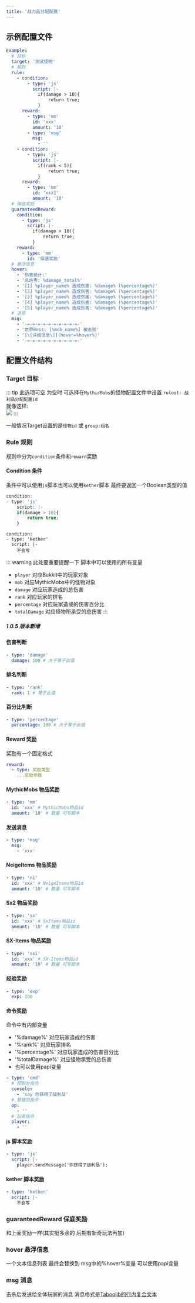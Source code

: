```yaml
---
title: '战力品分配配置'
---
```


## 示例配置文件

```yaml
Example:
  # 目标
  target: '测试怪物'
  # 规则
  rule:
    - condition:
        - type: 'js'
          script: |-
            if(damage > 10){
                return true;
            }
      reward:
        - type: 'mm'
          id: 'xxx'
          amount: '10'
        - type: 'msg'
          msg:
            - ''
    - condition:
        - type: 'js'
          script: |-
            if(rank < 5){
                return true;
            }
      reward:
        - type: 'mm'
          id: 'xxx1'
          amount: '10'
  # 保底奖励
  guaranteedReward:
    condition: 
      - type: 'js'
        script: |-
          if(damage > 10){
              return true;
          }
    reward:
      - type: 'mm'
        id: '保底奖励'
  # 悬浮信息
  hover:
    - '伤害统计:'
    - '总伤害: %damage_total%'
    - '[1] %player_name% 造成伤害: %damage% (%percentage%)'
    - '[2] %player_name% 造成伤害: %damage% (%percentage%)'
    - '[3] %player_name% 造成伤害: %damage% (%percentage%)'
    - '[4] %player_name% 造成伤害: %damage% (%percentage%)'
    - '[5] %player_name% 造成伤害: %damage% (%percentage%)'
  # 消息
  msg:
    - '-=-=-=-=-=-=-=-=-=-=-'
    - '世界Boss: [%mob_name%] 被击败'
    - '[\[详细信息\]](hover=%hover%)'
    - '-=-=-=-=-=-=-=-=-=-=-'

```

## 配置文件结构

### Target 目标
::: tip 此选项可空 为空时 可选择在`MythicMobs`的怪物配置文件中设置 `ruloot: 战利品分配配置id`  
就像这样:  
![](https://raw.githubusercontent.com/BukkitWiki/Picture/main/pic/2024/20241208122207.png)
:::

一般情况Target设置的是`怪物id` 或 `group:组名`

### Rule 规则
规则中分为`condition`条件和`reward`奖励

#### Condition 条件
条件中可以使用`js`脚本也可以使用`kether`脚本
最终要返回一个Boolean类型的值

```js
condition:
- type: 'js'
    script: |-
    if(damage > 10){
        return true;
    }
```

``` kether
condition:
- type: 'kether'
  script: |-
    不会写
```

::: warning 
此处要重要提醒一下 脚本中可以使用的所有变量
- `player` 对应Bukkit中的玩家对象
- `mob` 对应MythicMobs中的怪物对象
- `damage` 对应玩家造成的总伤害
- `rank` 对应玩家的排名
- `percentage` 对应玩家造成的伤害百分比
- `totalDamage` 对应怪物所承受的总伤害
:::

##### 1.0.5 版本新增

#### 伤害判断

```yaml
- type: 'damage'
  damage: 100 # 大于等于此值
```

#### 排名判断

```yaml
- type: 'rank'
  rank: 1 # 等于此值
```

#### 百分比判断

```yaml
- type: 'percentage'
  percentage: 100 # 大于等于此值
```

#### Reward 奖励
奖励有一个固定格式
```yaml
reward:
  - type: 奖励类型
    ...奖励参数
```

#### MythicMobs 物品奖励

```yaml
- type: 'mm'
  id: 'xxx' # MythicMobs物品id
  amount: '10' # 数量 可写脚本
```

#### 发送消息

```yaml
- type: 'msg'
  msg:
    - 'xxx'
```

#### NeigeItems 物品奖励

```yaml
- type: 'ni'
  id: 'xxx' # NeigeItems物品id
  amount: '10' # 数量 可写脚本
```

#### Sx2 物品奖励

```yaml
- type: 'sx'
  id: 'xxx' # SxItems物品id
  amount: '10' # 数量 可写脚本
```

#### SX-Items 物品奖励

```yaml
- type: 'sxi'
  id: 'xxx' # SX-Items物品id
  amount: '10' # 数量 可写脚本
```

#### 经验奖励

```yaml
- type: 'exp'
  exp: 100
```

#### 命令奖励
命令中有内部变量 
- '%damage%' 对应玩家造成的伤害
- '%rank%' 对应玩家排名
- '%percentage%' 对应玩家造成的伤害百分比
- '%totalDamage%' 对应怪物承受的总伤害
- 也可以使用papi变量

```yaml
- type: 'cmd'
  # 控制台指令
  console: 
    - 'say 你获得了战利品'
  # 管理员指令
  op:
    - ''
  # 玩家指令
  player:
    - ''
```

#### js 脚本奖励

```yaml
- type: 'js'
  script: |-
    player.sendMessage('你获得了战利品');
```

#### kether 脚本奖励

```yaml
- type: 'kether'
  script: |-
    不会写
```

### guaranteedReward 保底奖励
和上面奖励一样(其实挺多余的 后期有新奇玩法再加)

### hover 悬浮信息
一个文本信息列表 最终会替换到 msg中的%hover%变量
可以使用papi变量

### msg 消息
击杀后发送给全体玩家的消息
消息格式是[Taboolib的行内复合文本](https://taboolib.feishu.cn/wiki/Gp8ywJfMEi7UIgkUFLZc1mi5nvh)
